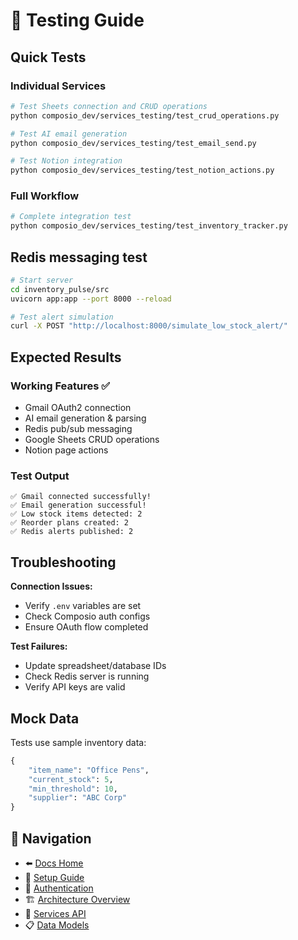 # 🧪 Testing Guide

## Quick Tests

### Individual Services
```bash
# Test Sheets connection and CRUD operations
python composio_dev/services_testing/test_crud_operations.py

# Test AI email generation  
python composio_dev/services_testing/test_email_send.py

# Test Notion integration
python composio_dev/services_testing/test_notion_actions.py
```

### Full Workflow
```bash
# Complete integration test
python composio_dev/services_testing/test_inventory_tracker.py
```

## Redis messaging test

```bash
# Start server
cd inventory_pulse/src
uvicorn app:app --port 8000 --reload

# Test alert simulation
curl -X POST "http://localhost:8000/simulate_low_stock_alert/"
```

## Expected Results

### Working Features ✅
- Gmail OAuth2 connection
- AI email generation & parsing
- Redis pub/sub messaging
- Google Sheets CRUD operations
- Notion page actions

### Test Output
```
✅ Gmail connected successfully!
✅ Email generation successful!
✅ Low stock items detected: 2
✅ Reorder plans created: 2
✅ Redis alerts published: 2
```

## Troubleshooting

**Connection Issues:**
- Verify `.env` variables are set
- Check Composio auth configs
- Ensure OAuth flow completed

**Test Failures:**
- Update spreadsheet/database IDs
- Check Redis server is running
- Verify API keys are valid

## Mock Data
Tests use sample inventory data:
```python
{
    "item_name": "Office Pens",
    "current_stock": 5,
    "min_threshold": 10,
    "supplier": "ABC Corp"
}
```

## 🔗 Navigation
- ⬅️ [Docs Home](../README.md)
- 🚀 [Setup Guide](../setup/installation.md)
- 🔐 [Authentication](../setup/authentication.md)
- 🏗️ [Architecture Overview](../architecture/system-overview.md)
- 🔧 [Services API](services.md)
- 📋 [Data Models](models.md)